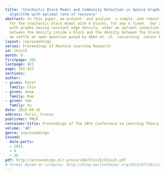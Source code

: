```yaml
---
title: 'Stochastic Block Model and Community Detection in Sparse Graphs: A spectral
  algorithm with optimal rate of recovery'
abstract: In this paper, we present  and analyze  a simple  and robust  spectral algorithm
  for the stochastic block model with k blocks, for any k fixed.  Our algorithm works
  with graphs having constant edge density, under an optimal condition on the gap
  between the density inside a block and the density between the blocks. As a co-product,
  we settle an open question posed by Abbe et. al. concerning  censor block models.
layout: inproceedings
series: Proceedings of Machine Learning Research
id: Chin15
month: 0
firstpage: 391
lastpage: 423
page: 391-423
sections: 
author:
- given: Peter
  family: Chin
- given: Anup
  family: Rao
- given: Van
  family: Vu
date: 2015-06-26
address: Paris, France
publisher: PMLR
container-title: Proceedings of The 28th Conference on Learning Theory
volume: '40'
genre: inproceedings
issued:
  date-parts:
  - 2015
  - 6
  - 26
pdf: http://proceedings.mlr.press/v40/Chin15/Chin15.pdf
# Format based on citeproc: http://blog.martinfenner.org/2013/07/30/citeproc-yaml-for-bibliographies/
---
```

